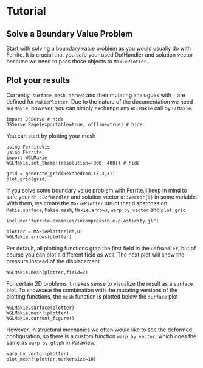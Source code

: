 # Tutorial

## Solve a Boundary Value Problem

Start with solving a boundary value problem as you would usually do with Ferrite. It is crucial that you safe your used DofHandler
and solution vector because we need to pass those objects to `MakiePlotter`.


## Plot your results

Currently, `surface`, `mesh`, `arrows` and their mutating analogues with `!` are defined for `MakiePlotter`.
Due to the nature of the documentation we need `WGLMakie`, however, you can simply exchange any `WGLMakie` call by `GLMakie`.

```@example 1
import JSServe # hide
JSServe.Page(exportable=true, offline=true) # hide
```

You can start by plotting your mesh

```@example 1
using FerriteVis
using Ferrite
import WGLMakie
WGLMakie.set_theme!(resolution=(800, 400)) # hide

grid = generate_grid(Hexahedron,(3,3,3))
plot_grid(grid)
```

If you solve some boundary value problem with Ferrite.jl keep in mind to safe your `dh::DofHandler` and solution vector `u::Vector{T}` in some variable.
With them, we create the `MakiePlotter` struct that dispatches on `Makie.surface`, `Makie.mesh`, `Makie.arrows`, `warp_by_vector` and `plot_grid`

```@example 1
include("ferrite-examples/incompressible-elasticity.jl")

plotter = MakiePlotter(dh,u)
WGLMakie.arrows(plotter)
```

Per default, all plotting functions grab the first field in the `DofHandler`, but of course you can plot a different field as well.
The next plot will show the pressure instead of the displacement

```@example 1
WGLMakie.mesh(plotter,field=2)
```

For certain 2D problems it makes sense to visualize the result as a `surface` plot. To showcase the combination with the mutating versions of the plotting functions,
the `mesh` function is plotted below the `surface` plot

```@example 1
WGLMakie.surface(plotter)
WGLMakie.mesh!(plotter)
WGLMakie.current_figure()
```

However, in structural mechanics we often would like to see the deformed configuration,
so there is a custom function `warp_by_vector`, which does the same as `warp by glyph` in Paraview.

```@example 1
warp_by_vector(plotter)
plot_mesh!(plotter,markersize=10)
```
